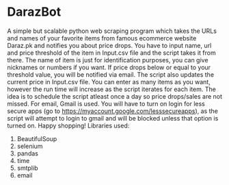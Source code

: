 # DarazBot
A simple but scalable python web scraping program which takes the URLs and names of your favorite items from famous ecommerce website Daraz.pk and notifies you about price drops.
You have to input name, url and price threshold of the item in Input.csv file and the script takes it from there. The name of item is just for identification purposes, you can give nicknames or numbers if you want. If price drops below or equal to your threshold value, you will be notified via email.
The script also updates the current price in Input.csv file. 
You can enter as many items as you want, however the run time will increase as the script iterates for each item.
The idea is to schedule the script atleast once a day so price drops/sales are not missed.
For email, Gmail is used. You will have to turn on login for less secure apps (go to https://myaccount.google.com/lesssecureapps), as the script will attempt to login to gmail and will be blocked unless that option is turned on.
Happy shopping!
Libraries used:
1) BeautifulSoup
2) selenium
3) pandas
4) time
5) smtplib
6) email
